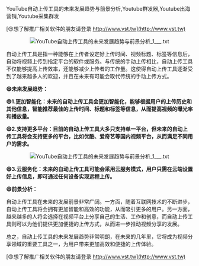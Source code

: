 YouTube自动上传工具的未来发展趋势与前景分析,Youtube群发器,Youtube出海营销,Youtube采集群发

[😍想了解推广相关软件的朋友请登录 http://www.vst.tw](http://www.vst.tw)

 <center><img src="https://vst.tw/MP4/tuiguang/png/2.png" alt="YouTube自动上传工具的未来发展趋势与前景分析_1___.txt"></center>

自动上传工具是指一种能够在上传者设定好上传时间、视频标题、标签等信息后，自动将视频上传到指定平台的软件或服务。与传统的手动上传相比，自动上传工具不仅能够提高上传效率，还能够减少上传者的工作量。这使得自动上传工具逐渐受到了越来越多人的欢迎，并且在未来有可能会取代传统的手动上传方式。

**😄未来发展趋势：**

**😄1.更加智能化：未来的自动上传工具会更加智能化，能够根据用户的上传历史和其他信息，智能推荐最佳的上传时间、标题和标签等信息，从而提高视频的曝光率和播放量。**

**😄2.支持更多平台：目前的自动上传工具大多只支持单一平台，但未来的自动上传工具将会支持更多的平台，比如优酷、爱奇艺等国内视频平台，从而满足不同用户的需求。**

 <center><img src="https://vst.tw/MP4/tuiguang/png/2.png" alt="YouTube自动上传工具的未来发展趋势与前景分析_1___.txt"></center>

**😄3.云服务化：未来的自动上传工具可能会采用云服务模式，用户只需在云端设置好上传信息，即可通过任何设备实现远程上传。**

**😄前景分析：**

自动上传工具在未来的发展前景非常广阔。一方面，随着互联网技术的不断进步，自动上传工具将会拥有更加智能和高效的功能，从而吸引更多的用户。另一方面，越来越多的人将会选择在视频平台上分享自己的生活、工作和创意，而自动上传工具则可以为他们提供更加便捷的上传方式，从而进一步推动视频分享的发展。

总之，自动上传工具的未来发展趋势非常明朗，在未来的几年里，它将成为视频分享领域的重要工具之一，为用户带来更加高效和便捷的上传体验。

[😍想了解推广相关软件的朋友请登录 http://www.vst.tw](http://www.vst.tw)



